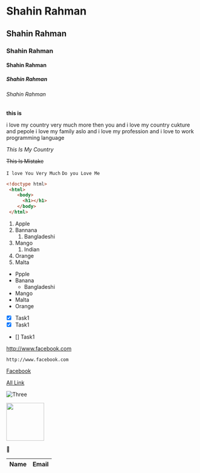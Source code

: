 <!--This Is Heading Tg-->


# Shahin Rahman  
## Shahin Rahman
### Shahin Rahman 
#### Shahin Rahman 
##### Shahin Rahman 
###### Shahin Rahman   

<!--This Is Bold Tag-->  

__this is__  

<!--This Is Paragraph-->

 <p>i love my country very much more then you and i love my country cukture and pepole i love my family aslo and i love my profession and i love to work programming language</p>

 <!--Italic Tag-->

 _This Is My Country_

 <!--Delete Mark Tag-->

 ~~This Is Mistake~~

<!--Inline Tag--> 
`I love You Very Much`
`Do you Love Me`

<!--Multiple Line Tag-->
```html
<!doctype html>
 <html>
    <body>
      <h1></h1>
    </body>
 </html>
 ```
<!--Un-oderd List Tag-->

1. Apple  
2. Bannana
    1. Bangladeshi  
3. Mango  
    1. Indian
4. Orange  
5. Malta

<!--Ordered List Tag-->

- Ppple  
- Banana
  - Bangladeshi  
- Mango  
- Malta  
- Orange  

<!--Task List-->

- [x] Task1  
- [x] Task1  
- [] Task1  

<!--Automatic Link-->

http://www.facebook.com


<!--Disable Link-->

`http://www.facebook.com`

<!--Markdown Link Syntx-->

[Facebook](http:www.facebook.com)

<!--Link Connection-->

[All Link][Shahin]


 <!--All Link-->

[shahin]: http:www.facebook.com  
[shahin]:http:www.facebook.com  
[shahin]: http:www.facebook.com  
[shahin]:http:www.facebook.com  

<!--Image Syntax-->

![Three](./3.png)

<img src="3.png" width="100">

<!--Add Emoji Copy And Past-->

🥰

<!--Add Table-->

| Name | Email |  
|----- | -----|
